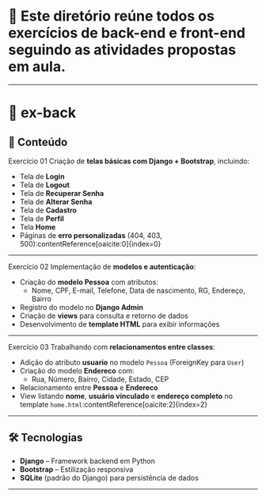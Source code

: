 # 📂 Este diretório reúne todos os **exercícios de back-end e front-end** seguindo as atividades propostas em aula.  

---

# 📂 ex-back

## 📅 Conteúdo

Exercício 01
Criação de **telas básicas com Django + Bootstrap**, incluindo:
- Tela de **Login**
- Tela de **Logout**
- Tela de **Recuperar Senha**
- Tela de **Alterar Senha**
- Tela de **Cadastro**
- Tela de **Perfil**
- Tela **Home**
- Páginas de **erro personalizadas** (404, 403, 500):contentReference[oaicite:0]{index=0}

---

Exercício 02
Implementação de **modelos e autenticação**:
- Criação do **modelo Pessoa** com atributos:
  - Nome, CPF, E-mail, Telefone, Data de nascimento, RG, Endereço, Bairro
- Registro do modelo no **Django Admin**
- Criação de **views** para consulta e retorno de dados
- Desenvolvimento de **template HTML** para exibir informações

---

Exercício 03
Trabalhando com **relacionamentos entre classes**:
- Adição do atributo **usuario** no modelo `Pessoa` (ForeignKey para `User`)
- Criação do modelo **Endereco** com:
  - Rua, Número, Bairro, Cidade, Estado, CEP
- Relacionamento entre **Pessoa** e **Endereco**
- View listando **nome**, **usuário vinculado** e **endereço completo** no template `home.html`:contentReference[oaicite:2]{index=2}

---

## 🛠️ Tecnologias
- **Django** – Framework backend em Python
- **Bootstrap** – Estilização responsiva
- **SQLite** (padrão do Django) para persistência de dados

---
